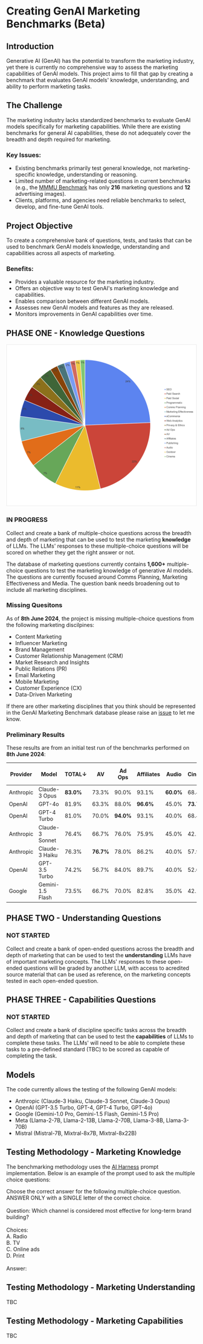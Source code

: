 # Creating GenAI Marketing Benchmarks (Beta)

## Introduction

Generative AI (GenAI) has the potential to transform the marketing industry, yet there is currently no comprehensive way to assess the marketing capabilities of GenAI models. This project aims to fill that gap by creating a benchmark that evaluates GenAI models' knowledge, understanding, and ability to perform marketing tasks.

## The Challenge

The marketing industry lacks standardized benchmarks to evaluate GenAI models specifically for marketing capabilities. While there are existing benchmarks for general AI capabilities, these do not adequately cover the breadth and depth required for marketing.

### Key Issues:
- Existing benchmarks primarily test general knowledge, not marketing-specific knowledge, understanding or reasoning.
- Limited number of marketing-related questions in current benchmarks (e.g., the [MMMU Benchmark](https://mmmu-benchmark.github.io) has only **216** marketing questions and **12** advertising images).
- Clients, platforms, and agencies need reliable benchmarks to select, develop, and fine-tune GenAI tools.

## Project Objective

To create a comprehensive bank of questions, tests, and tasks that can be used to benchmark GenAI models knowledge, understanding and capabilities across all aspects of marketing.

### Benefits:
- Provides a valuable resource for the marketing industry.
- Offers an objective way to test GenAI's marketing knowledge and capabilities.
- Enables comparison between different GenAI models.
- Assesses new GenAI models and features as they are released.
- Monitors improvements in GenAI capabilities over time.

##  PHASE ONE - Knowledge Questions
![GenAI Marketing Benchmark Questions](https://github.com/seanbetts/genai-marketing-benchmarks/blob/main/Images/Questions%20_June_2024.png)

### IN PROGRESS
Collect and create a bank of multiple-choice questions across the breadth and depth of marketing that can be used to test the marketing **knowledge** of LLMs. The LLMs' responses to these multiple-choice questions will be scored on whether they get the right answer or not.

The database of marketing questions currently contains **1,600+** multiple-choice questions to test the marketing knowledge of generative AI models. The questions are currently focused around Comms Planning, Marketing Effectiveness and Media. The question bank needs broadening out to include all marketing disciplines.

### Missing Quesitons
As of **8th June 2024**, the project is missing multiple-choice questions from the following marketing discilpines:
- Content Marketing
- Influencer Marketing
- Brand Management
- Customer Relationship Management (CRM)
- Market Research and Insights
- Public Relations (PR)
- Email Marketing
- Mobile Marketing
- Customer Experience (CX)
- Data-Driven Marketing

If there are other marketing disciplines that you think should be represented in the GenAI Marketing Benchmark database please raise an [issue](https://github.com/seanbetts/genai-marketing-benchmarks/issues) to let me know.

### Preliminary Results
These results are from an initial test run of the benchmarks performed on **8th June 2024**:<br>

| Provider | Model           | TOTAL↓ | AV     | Ad Ops | Affiliates | Audio | Cinema | Comms Planning | Marketing Effectiveness | Outdoor | Paid Search | Paid Social | Privacy & Ethics | Programmatic | Publishing | SEO   | Web Analytics | eCommerce |
|----------|-----------------|--------|--------|--------|------------|-------|--------|----------------|-------------------------|---------|-------------|-------------|------------------|--------------|------------|-------|---------------|-----------|
| Anthropic| Claude-3 Opus   |**83.0%**| 73.3% | 90.0%  | 93.1%      |**60.0%**| 68.4%|**85.6%**       |**85.9%**                | 70.0%   |**85.6%**    |**74.2%**    | 86.0%            |**77.0%**     | 60.0%      | 86.0% | 78.3%         | 97.0%     |
| OpenAI   | GPT-4o          | 81.9%  | 63.3%  | 88.0%  |**96.6%**   | 45.0% |**73.7%**| 84.1%         | 83.8%                   |**75.0%**| 82.4%       | 72.5%       |**92.0%**         | 73.5%        |**64.0%**   | 86.0% |**83.3%**      |**100.0%** |
| OpenAI   | GPT-4 Turbo     | 81.0%  | 70.0%  |**94.0%**| 93.1%     | 40.0% | 68.4%  | 81.3%          | 75.8%                   | 65.0%   | 82.2%       | 72.0%       | 86.0%            | 71.7%        | 60.0%      |**88.3%**| 75.0%       | 98.5%     |
| Anthropic| Claude-3 Sonnet | 76.4%  | 66.7%  | 76.0%  | 75.9%      | 45.0% | 42.1%  | 80.4%          | 74.8%                   | 65.0%   | 77.1%       | 73.6%       | 84.0%            | 68.1%        | 48.0%      | 81.0% | 75.0%         | 98.5%     |
| Anthropic| Claude-3 Haiku  | 76.3%  |**76.7%**| 78.0% | 86.2%      | 40.0% | 57.9%  | 81.3%          | 81.8%                   | 70.0%   | 72.8%       | 73.1%       | 80.0%            | 68.1%        | 56.0%      | 81.0% | 68.3%         | 98.5%     |
| OpenAI   | GPT-3.5 Turbo   | 74.2%  | 56.7%  | 84.0%  | 89.7%      | 40.0% | 52.6%  | 78.5%          | 68.7%                   | 50.0%   | 73.1%       | 68.1%       | 80.0%            | 63.7%        | 60.0%      | 81.2% | 70.0%         | 95.5%     |
| Google   | Gemini-1.5 Flash| 73.5%  | 66.7%  | 70.0%  | 82.8%      | 35.0% | 42.1%  | 75.7%          | 73.7%                   | 50.0%   | 73.4%       | 66.5%       | 82.0%            | 62.8%        | 56.0%      | 80.5% | 71.7%         | 98.5%     |

## PHASE TWO - Understanding Questions

### NOT STARTED
Collect and create a bank of open-ended questions across the breadth and depth of marketing that can be used to test the **understanding** LLMs have of important marketing concepts. The LLMs' responses to these open-ended questions will be graded by another LLM, with access to acredited source material that can be used as reference, on the marketing concepts tested in each open-ended question.

## PHASE THREE - Capabilities Questions

### NOT STARTED
Collect and create a bank of discipline specific tasks across the breadth and depth of marketing that can be used to test the **capabilities** of LLMs to complete these tasks. The LLMs' will need to be able to complete these tasks to a pre-defined standard (TBC) to be scored as capable of completing the task.

## Models
The code currently allows the testing of the following GenAI models:
- Anthropic (Claude-3 Haiku, Claude-3 Sonnet, Claude-3 Opus)
- OpenAI (GPT-3.5 Turbo, GPT-4, GPT-4 Turbo, GPT-4o)
- Google (Gemini-1.0 Pro, Gemini-1.5 Flash, Gemini-1.5 Pro)
- Meta (Llama-2-7B, Llama-2-13B, Llama-2-70B, Llama-3-8B, Llama-3-70B)
- Mistral (Mistral-7B, Mixtral-8x7B, Mixtral-8x22B)

## Testing Methodology - Marketing Knowledge
The benchmarking methodology uses the [AI Harness](https://github.com/EleutherAI/lm-evaluation-harness/tree/e47e01beea79cfe87421e2dac49e64d499c240b4) prompt implementation. Below is an example of the prompt used to ask the multiple choice questions:

Choose the correct answer for the following multiple-choice question. ANSWER ONLY with a SINGLE letter of the correct choice.<br><br>
Question: Which channel is considered most effective for long-term brand building?<br><br>
Choices:<br>
A. Radio<br>
B. TV<br>
C. Online ads<br>
D. Print<br><br>
Answer:

## Testing Methodology - Marketing Understanding

TBC

## Testing Methodology - Marketing Capabilities

TBC